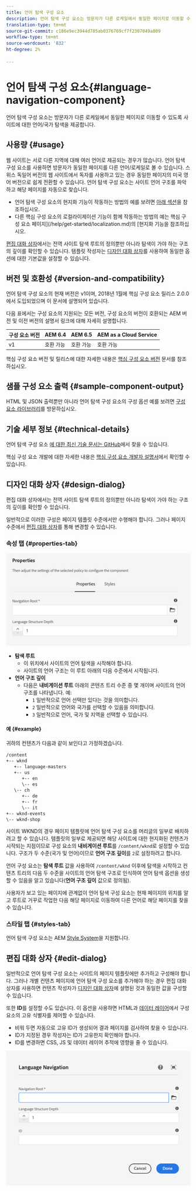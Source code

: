 ```yaml
---
title: 언어 탐색 구성 요소
description: 언어 탐색 구성 요소는 방문자가 다른 로케일에서 동일한 페이지로 이동할 수 있도록 사이트에 대한 언어/국가 탐색을 제공합니다.
translation-type: tm+mt
source-git-commit: c186e9ec3944d785ab0376769cf7f2307049a809
workflow-type: tm+mt
source-wordcount: '832'
ht-degree: 2%

---
```



# 언어 탐색 구성 요소{#language-navigation-component}

언어 탐색 구성 요소는 방문자가 다른 로케일에서 동일한 페이지로 이동할 수 있도록 사이트에 대한 언어/국가 탐색을 제공합니다.

## 사용량 {#usage}

웹 사이트는 서로 다른 지역에 대해 여러 언어로 제공되는 경우가 많습니다. 언어 탐색 구성 요소를 사용하면 방문자가 동일한 페이지를 다른 언어/로케일로 볼 수 있습니다. 스위스 독일어 버전의 웹 사이트에서 독자를 사용하고 있는 경우 동일한 페이지의 미국 영어 버전으로 쉽게 전환할 수 있습니다. 언어 탐색 구성 요소는 사이트 언어 구조를 파악하고 해당 페이지를 자동으로 찾습니다.

* 언어 탐색 구성 요소의 현지화 기능이 작동하는 방법의 예를 보려면 [아래 섹션](#example)을 참조하십시오.
* 다른 핵심 구성 요소의 로컬라이제이션 기능이 함께 작동하는 방법의 예는 핵심 구성 요소 페이지](/help/get-started/localization.md)의 [현지화 기능을 참조하십시오.

[편집 대화 상자](#edit-dialog)에서는 전역 사이트 탐색 루트의 정의뿐만 아니라 탐색이 가야 하는 구조의 깊이를 확인할 수 있습니다. 템플릿 작성자는 [디자인 대화 상자](#design-dialog)를 사용하여 동일한 옵션에 대한 기본값을 설정할 수 있습니다.

## 버전 및 호환성 {#version-and-compatibility}

언어 탐색 구성 요소의 현재 버전은 v1이며, 2018년 1월에 핵심 구성 요소 릴리스 2.0.0에서 도입되었으며 이 문서에 설명되어 있습니다.

다음 표에서는 구성 요소의 지원되는 모든 버전, 구성 요소의 버전이 호환되는 AEM 버전 및 이전 버전의 설명서 링크에 대해 자세히 설명합니다.

| 구성 요소 버전 | AEM 6.4 | AEM 6.5 | AEM as a Cloud Service |
|--- |--- |--- |---|
| v1 | 호환 가능 | 호환 가능 | 호환 가능 |

핵심 구성 요소 버전 및 릴리스에 대한 자세한 내용은 [핵심 구성 요소 버전](/help/versions.md) 문서를 참조하십시오.

## 샘플 구성 요소 출력 {#sample-component-output}

HTML 및 JSON 출력뿐만 아니라 언어 탐색 구성 요소의 구성 옵션 예를 보려면 [구성 요소 라이브러리](https://adobe.com/go/aem_cmp_library_langnav)를 방문하십시오.

## 기술 세부 정보 {#technical-details}

언어 탐색 구성 요소 [에 대한 최신 기술 문서는 GitHub](https://adobe.com/go/aem_cmp_tech_langnav_v1)에서 찾을 수 있습니다.

핵심 구성 요소 개발에 대한 자세한 내용은 [핵심 구성 요소 개발자 설명서](/help/developing/overview.md)에서 확인할 수 있습니다.

## 디자인 대화 상자 {#design-dialog}

편집 대화 상자에서는 전역 사이트 탐색 루트의 정의뿐만 아니라 탐색이 가야 하는 구조의 깊이를 확인할 수 있습니다.

일반적으로 이러한 구성은 페이지 템플릿 수준에서만 수행해야 합니다. 그러나 페이지 수준에서 [편집 대화 상자](#edit-dialog)를 통해 변경할 수 있습니다.

### 속성 탭 {#properties-tab}

![언어 탐색 구성 요소의 디자인 대화 상자](/help/assets/language-navigation-design.png)

* **탐색 루트**
   * 이 위치에서 사이트의 언어 탐색을 시작해야 합니다.
   * 사이트의 언어 구조는 이 루트 아래의 다음 수준에서 시작됩니다.
* **언어 구조 깊이**
   * 다음은 **내비게이션 루트** 아래의 콘텐츠 트리 수준 중 몇 개이며 사이트의 언어 구조를 나타냅니다. 예:
      * `1` 일반적으로 언어 선택만 있다는 것을 의미합니다.
      * `2` 일반적으로 언어와 국가를 선택할 수 있음을 의미합니다.
      * `3` 일반적으로 언어, 국가 및 지역을 선택할 수 있습니다.

#### 예 {#example}

귀하의 컨텐츠가 다음과 같이 보인다고 가정하겠습니다.

```
/content
+-- wknd
   +-- language-masters
   +-- us
      +-- en
      \-- es
   \-- ch
      +-- de
      +-- fr
      \-- it
+-- wknd-events
\-- wknd-shop
```

사이트 WKND의 경우 페이지 템플릿에 언어 탐색 구성 요소를 머리글의 일부로 배치하려고 할 수 있습니다. 템플릿의 일부로 제공되면 해당 사이트에 대한 현지화된 컨텐츠가 시작되는 지점이므로 구성 요소의 **내비게이션 루트**&#x200B;를 `/content/wknd`로 설정할 수 있습니다. 구조가 두 수준(국가 및 언어)이므로 **언어 구조 깊이**&#x200B;를 `2`로 설정하려고 합니다.

언어 구성 요소는 **탐색 루트** 값을 사용하여 `/content/wknd` 이후에 탐색을 시작하고 컨텐츠 트리의 다음 두 수준을 사이트의 언어 탐색 구조로 인식하여 언어 탐색 옵션을 생성할 수 있음을 알고 있습니다(**언어 구조 깊이** 값으로 정의됨).

사용자가 보고 있는 페이지에 관계없이 언어 탐색 구성 요소는 현재 페이지의 위치를 알고 루트로 거꾸로 작업한 다음 해당 페이지로 이동하여 다른 언어로 해당 페이지를 찾을 수 있습니다.

### 스타일 탭 {#styles-tab}

언어 탐색 구성 요소는 AEM [Style System](/help/get-started/authoring.md#component-styling)을 지원합니다.

## 편집 대화 상자 {#edit-dialog}

일반적으로 언어 탐색 구성 요소는 사이트의 페이지 템플릿에만 추가하고 구성해야 합니다. 그러나 개별 컨텐츠 페이지에 언어 탐색 구성 요소를 추가해야 하는 경우 편집 대화 상자를 사용하면 컨텐츠 작성자가 [디자인 대화 상자](#design-dialog)에 설명된 것과 동일한 값을 구성할 수 있습니다.

또한 **ID**&#x200B;를 설정할 수도 있습니다. 이 옵션을 사용하면 HTML과 [데이터 레이어](/help/developing/data-layer/overview.md)에서 구성 요소의 고유 식별자를 제어할 수 있습니다.

* 비워 두면 자동으로 고유 ID가 생성되어 결과 페이지를 검사하여 찾을 수 있습니다.
* ID가 지정된 경우 작성자는 ID가 고유한지 확인해야 합니다.
* ID를 변경하면 CSS, JS 및 데이터 레이어 추적에 영향을 줄 수 있습니다.

![언어 탐색 구성 요소의 편집 대화 상자](/help/assets/language-navigation-edit.png)
